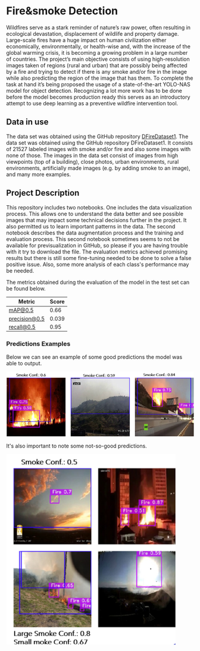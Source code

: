 # Fire&smoke Detection

Wildfires serve as a stark reminder of nature’s raw power, often resulting in ecological
devastation, displacement of wildlife and property damage. Large-scale
fires have a huge impact on human civilization either economically, environmentally,
or health-wise and, with the increase of the global warming crisis, it
is becoming a growing problem in a large number of countries. The project’s main objective consists of using high-resolution images taken
of regions (rural and urban) that are possibly being affected by a fire and trying
to detect if there is any smoke and/or fire in the image while also predicting the
region of the image that has them. To complete the task at hand it’s
being proposed the usage of a state-of-the-art YOLO-NAS model for object detection. Recognizing a lot more work has to be done before the model becomes production ready this serves as an introductory attempt to use deep learning as a preventive wildfire intervention tool. 

## Data in use

The data set was obtained using the GitHub repository [DFireDataset1](https://github.com/gaiasd/DFireDataset). 
The data set was obtained using the GitHub repository DFireDataset1. It consists
of 21527 labeled images with smoke and/or fire and also some images with
none of those. The images in the data set consist of images from high viewpoints
(top of a building), close photos, urban environments, rural environments, artificially
made images (e.g. by adding smoke to an image), and many more
examples.

## Project Description 
This repository includes two notebooks. One includes the data visualization process. This allows one to understand the data better and see possible
images that may impact some technical decisions further in the project. It also permitted us to learn important patterns in the data. The second notebook describes the data augmentation process and the training and evaluation process. This second notebook sometimes seems to not be available for previsualization in GitHub, so please if you are having trouble with it try to download the file. 
The evaluation metrics achieved promising results but there is still some fine-tuning needed to be done to solve a false positive issue. Also, some more analysis of each class's performance may be needed.  

The metrics obtained during the evaluation of the model in the test set can be found below. 

| Metric                                                | Score | 
| --------------------------------------------------- | ---------- | 
|               mAP@0.5                               |   0.66     |   
|               precision@0.5                         |   0.039    |         
|               recall@0.5                            |   0.95     | 



### Predictions Examples

Below we can see an example of some good predictions the model was able to output. 

![Good Predictions Example](images/fire_good_predictions.png)


It's also important to note some not-so-good predictions. 

![Not-so-good Predictions](images/not_so_good_fire_pred.png)



